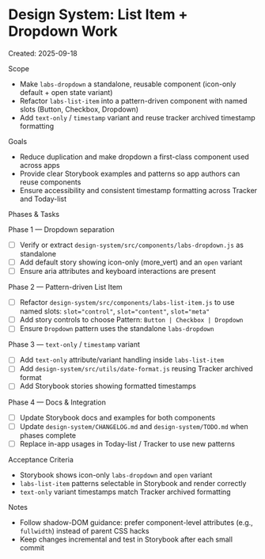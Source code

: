 # Design System: List Item + Dropdown Work

Created: 2025-09-18

Scope
- Make `labs-dropdown` a standalone, reusable component (icon-only default + open state variant)
- Refactor `labs-list-item` into a pattern-driven component with named slots (Button, Checkbox, Dropdown)
- Add `text-only` / `timestamp` variant and reuse tracker archived timestamp formatting

Goals
- Reduce duplication and make dropdown a first-class component used across apps
- Provide clear Storybook examples and patterns so app authors can reuse components
- Ensure accessibility and consistent timestamp formatting across Tracker and Today-list

Phases & Tasks

Phase 1 — Dropdown separation
- [ ] Verify or extract `design-system/src/components/labs-dropdown.js` as standalone
- [ ] Add default story showing icon-only (more_vert) and an `open` variant
- [ ] Ensure aria attributes and keyboard interactions are present

Phase 2 — Pattern-driven List Item
- [ ] Refactor `design-system/src/components/labs-list-item.js` to use named slots: `slot="control"`, `slot="content"`, `slot="meta"`
- [ ] Add story controls to choose Pattern: `Button | Checkbox | Dropdown`
- [ ] Ensure `Dropdown` pattern uses the standalone `labs-dropdown`

Phase 3 — `text-only` / `timestamp` variant
- [ ] Add `text-only` attribute/variant handling inside `labs-list-item`
- [ ] Add `design-system/src/utils/date-format.js` reusing Tracker archived format
- [ ] Add Storybook stories showing formatted timestamps

Phase 4 — Docs & Integration
- [ ] Update Storybook docs and examples for both components
- [ ] Update `design-system/CHANGELOG.md` and `design-system/TODO.md` when phases complete
- [ ] Replace in-app usages in Today-list / Tracker to use new patterns

Acceptance Criteria
- Storybook shows icon-only `labs-dropdown` and `open` variant
- `labs-list-item` patterns selectable in Storybook and render correctly
- `text-only` variant timestamps match Tracker archived formatting

Notes
- Follow shadow-DOM guidance: prefer component-level attributes (e.g., `fullwidth`) instead of parent CSS hacks
- Keep changes incremental and test in Storybook after each small commit
